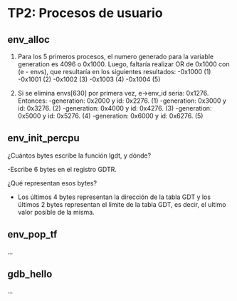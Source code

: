 TP2: Procesos de usuario
========================

env_alloc
---------

1. Para los 5 primeros procesos, el numero generado para la variable generation es 4096 o 0x1000.
   Luego, faltaría realizar OR de 0x1000 con (e - envs), que resultaría en los siguientes resultados:
   -0x1000 (1)
   -0x1001 (2)
   -0x1002 (3)
   -0x1003 (4)
   -0x1004 (5)

2. Si se elimina envs[630] por primera vez, e->env_id seria: 0x1276. Entonces:
   -generation: 0x2000 y id: 0x2276. (1)
   -generation: 0x3000 y id: 0x3276. (2)
   -generation: 0x4000 y id: 0x4276. (3)
   -generation: 0x5000 y id: 0x5276. (4)
   -generation: 0x6000 y id: 0x6276. (5)


env_init_percpu
---------------

¿Cuántos bytes escribe la función lgdt, y dónde?

-Escribe 6 bytes en el registro GDTR.

¿Qué representan esos bytes?

- Los últimos 4 bytes representan la dirección de la tabla GDT y los últimos 2 bytes representan el limite de la tabla GDT, es decir, el ultimo valor posible de la misma.


env_pop_tf
----------

...


gdb_hello
---------

...
